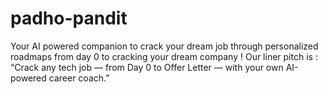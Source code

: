 # padho-pandit
Your AI powered companion to crack your dream job through personalized roadmaps from day 0 to cracking your dream company ! Our liner pitch is : “Crack any tech job — from Day 0 to Offer Letter — with your own AI-powered career coach.”
